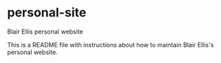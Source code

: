 # personal-site
Blair Ellis personal website

This is a README file with instructions about how to maintain Blair Ellis's personal website.
